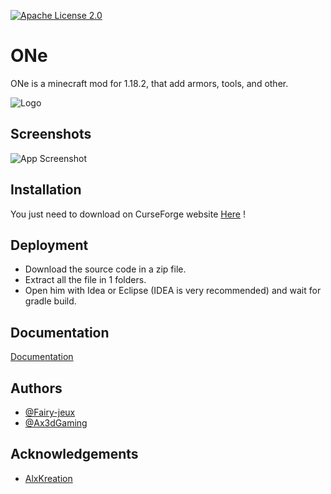 
[![Apache License 2.0](https://img.shields.io/badge/License-Apache-green.svg)](http://www.apache.org/licenses/)

# ONe

ONe is a minecraft mod for 1.18.2, that add armors, tools, and other.

![Logo](https://dev-to-uploads.s3.amazonaws.com/uploads/articles/th5xamgrr6se0x5ro4g6.png)


## Screenshots

![App Screenshot](https://via.placeholder.com/468x300?text=App+Screenshot+Here)


## Installation

You just need to download on CurseForge website [Here](https://www.curseforge.com) !
    
## Deployment

- Download the source code in a zip file.
- Extract all the file in 1 folders.
- Open him with Idea or Eclipse (IDEA is very recommended) and wait for gradle build.


## Documentation

[Documentation](https://github.com/Fairy-Jeux/One/wiki)


## Authors

- [@Fairy-jeux](https://www.github.com/Fairy-Jeux)
- [@Ax3dGaming](https://github.com/Ax3dGaming)


## Acknowledgements

 - [AlxKreation](https://www.instagram.com/alxkreation/)


